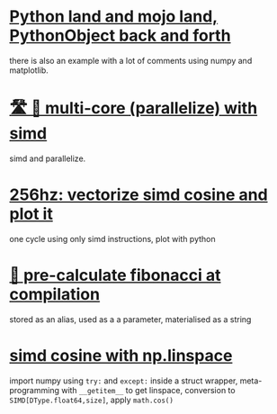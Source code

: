 # [Python land and mojo land, PythonObject back and forth](tutorials/python-world-mojo-world.md) 
there is also an example with a lot of comments using numpy and matplotlib. 

# [🛣️ 🚌 multi-core (parallelize) with simd](tutorials/multi-core-parallelize-with-simd%20.md) 
simd and parallelize.

# [256hz: vectorize simd cosine and plot it](tutorials/vectorise-simd-cosine.md)
one cycle using only simd instructions, plot with python

# [📸 pre-calculate fibonacci at compilation ](tutorials/compile-time-fibo.md)
stored as an alias, used as a a parameter, materialised as a string

# [simd cosine with np.linspace](tutorials/numpy-simd.md)
import numpy using ```try:``` and ```except:``` inside a struct wrapper, meta-programming with ```__getitem__``` to get linspace, conversion to ```SIMD[DType.float64,size]```, apply ```math.cos()```
